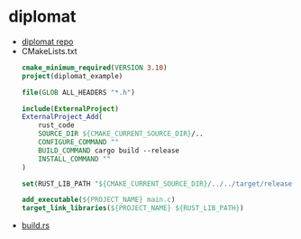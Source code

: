 # diplomat
* <a href="https://github.com/rust-diplomat/diplomat" target="_blank">diplomat repo</a>
* CMakeLists.txt
  ```cmake
  cmake_minimum_required(VERSION 3.10)
  project(diplomat_example)
  
  file(GLOB ALL_HEADERS "*.h")
  
  include(ExternalProject)
  ExternalProject_Add(
      rust_code
      SOURCE_DIR ${CMAKE_CURRENT_SOURCE_DIR}/..
      CONFIGURE_COMMAND ""
      BUILD_COMMAND cargo build --release
      INSTALL_COMMAND ""
  )
  
  set(RUST_LIB_PATH "${CMAKE_CURRENT_SOURCE_DIR}/../../target/release/diplomat_example.dll.lib")
  
  add_executable(${PROJECT_NAME} main.c)
  target_link_libraries(${PROJECT_NAME} ${RUST_LIB_PATH})
  ```
* <a href="https://tweedegolf.nl/en/blog/131/mix-in-rust-delegating-ffi-definitions-to-diplomat">build.rs</a>
